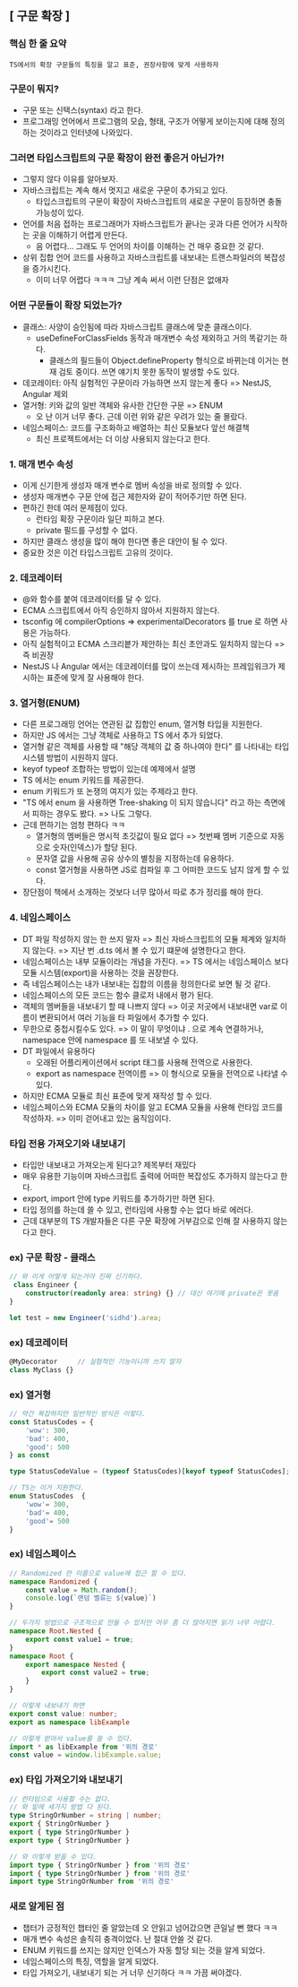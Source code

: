 ## [ 구문 확장 ]

### 핵심 한 줄 요약
    TS에서의 확장 구문들의 특징을 알고 표준, 권장사항에 맞게 사용하자 

### 구문이 뭐지?
- 구문 또는 신택스(syntax) 라고 한다.
- 프로그래밍 언어에서 프로그램의 모습, 형태, 구조가 어떻게 보이는지에 대해 정의하는 것이라고 인터넷에 나와있다.

### 그러면 타입스크립트의 구문 확장이 완전 좋은거 아닌가?!
- 그렇지 않다 이유를 알아보자.
- 자바스크립트는 계속 해서 멋지고 새로운 구문이 추가되고 있다.
  - 타입스크립트의 구문이 확장이 자바스크립트의 새로운 구문이 등장하면 충돌 가능성이 있다. 
- 언어를 처음 접하는 프로그래머가 자바스크립트가 끝나는 곳과 다른 언어가 시작하는 곳을 이해하기 어렵게 만든다.
  - 음 어렵다... 그래도 두 언어의 차이를 이해하는 건 매우 중요한 것 같다.
- 상위 집합 언어 코드를 사용하고 자바스크립트를 내보내는 트랜스파일러의 복잡성을 증가시킨다.
  - 이미 너무 어렵다 ㅋㅋㅋ 그냥 계속 써서 이런 단점은 없애자

### 어떤 구문들이 확장 되었는가?
- 클래스: 사양이 승인됨에 따라 자바스크립트 클래스에 맞춘 클래스이다.
  - useDefineForClassFields 동작과 매개변수 속성 제외하고 거의 똑같기는 하다.
    - 클래스의 필드들이 Object.defineProperty 형식으로 바뀌는데 이거는 현재 검토 중이다. 쓰면 얘기치 못한 동작이 발생할 수도 있다.
- 데코레이터: 아직 실험적인 구문이라 가능하면 쓰지 않는게 좋다 => NestJS, Angular 제외
- 열거형: 키와 값의 일반 객체와 유사한 간단한 구문 => ENUM
  - 오 난 이거 너무 좋다. 근데 이런 위와 같은 우려가 있는 줄 몰랐다.
- 네임스페이스: 코드를 구조화하고 배열하는 최신 모듈보다 앞선 해결책
  - 최신 프로젝트에서는 더 이상 사용되지 않는다고 한다.

### 1. 매개 변수 속성
- 이게 신기한게 생성자 매개 변수로 멤버 속성을 바로 정의할 수 있다.
- 생성자 매개변수 구문 안에 접근 제한자와 같이 적어주기만 하면 된다.
- 편하긴 한데 여러 문제점이 있다.
  - 런타임 확장 구문이라 일단 피하고 본다.
  - private 필드를 구성할 수 없다.
- 하지만 클래스 생성을 많이 해야 한다면 좋은 대안이 될 수 있다.
- 중요한 것은 이건 타입스크립트 고유의 것이다.

### 2. 데코레이터
- @와 함수를 붙여 데코레이터를 달 수 있다.
- ECMA 스크립트에서 아직 승인하지 않아서 지원하지 않는다.
- tsconfig 에 compilerOptions => experimentalDecorators 를 true 로 하면 사용은 가능하다.
- 아직 실험적이고 ECMA 스크리븥가 제안하는 최신 초안과도 일치하지 않는다 => 즉 비권장
- NestJS 나 Angular 에서는 데코레이터를 많이 쓰는데 제시하는 프레임워크가 제시하는 표준에 맞게 잘 사용해야 한다.

### 3. 열거형(ENUM)
- 다른 프로그래밍 언어는 연관된 값 집합인 enum, 열거형 타입을 지원한다.
- 하지만 JS 에서는 그냥 객체로 사용하고 TS 에서 추가 되었다.
- 열거형 같은 객체를 사용할 때 "해당 객체의 값 중 하나여야 한다" 를 나타내는 타입 시스템 방법이 시원하지 않다.
- keyof typeof 조합하는 방법이 있는데 예제에서 설명
- TS 에서는 enum 키워드를 제공한다.
- enum 키워드가 또 논쟁의 여지가 있는 주제라고 한다.
- "TS 에서 enum 을 사용하면 Tree-shaking 이 되지 않습니다" 라고 하는 측면에서 피하는 경우도 봤다. => 나도 그렇다.
- 근데 편하기는 엄청 편하다 ㅋㅋ
  - 열거형의 멤버들은 명시적 초깃값이 필요 없다 => 첫번째 멤버 기준으로 자동으로 숫자(인덱스)가 할당 된다.
  - 문자열 값을 사용해 공유 상수의 별칭을 지정하는데 유용하다.
  - const 열거형을 사용하면 JS로 컴파일 후 그 어떠한 코드도 남지 않게 할 수 있다.
- 장단점이 책에서 소개하는 것보다 너무 많아서 따로 추가 정리를 해야 한다.

### 4. 네임스페이스
- DT 파일 작성하지 않는 한 쓰지 말자 => 최신 자바스크립트의 모듈 체계와 일치하지 않는다. => 지난 번 .d.ts 에서 볼 수 있기 떄문에 설명한다고 한다.
- 네임스페이스는 내부 모듈이라는 개념을 가진다. => TS 에서는 네임스페이스 보다 모듈 시스템(export)을 사용하는 것을 권장한다.
- 즉 네임스페이스는 내가 내보내는 집합의 이름을 정의한다로 보면 될 것 같다.
- 네임스페이스의 모든 코드는 함수 클로저 내에서 평가 된다.
- 객체의 멤버들을 내보내기 할 때 나쁘지 않다 => 이곳 저곳에서 내보내면 var로 이름이 변환되어서 여러 기능을 타 파일에서 추가할 수 있다.
- 무한으로 중첩시킬수도 있다. => 이 말이 무엇이냐 . 으로 계속 연결하거나, namespace 안에 namespace 를 또 내보낼 수 있다. 
- DT 파일에서 유용하다
  - 오래된 어플리케이션에서 script 태그를 사용해 전역으로 사용한다.
  - export as namespace 전역이름 => 이 형식으로 모듈을 전역으로 나타낼 수 있다.
- 하지만 ECMA 모듈로 최신 표준에 맞게 재작성 할 수 있다.
- 네임스페이스와 ECMA 모듈의 차이를 알고 ECMA 모듈을 사용해 런타임 코드를 작성하자. => 이미 걷어내고 있는 움직임이다.

### 타입 전용 가져오기와 내보내기
- 타입만 내보내고 가져오는게 된다고? 제목부터 재밌다
- 매우 유용한 기능이며 자바스크립트 출력에 어떠한 복잡성도 추가하지 않는다고 한다.
- export, import 안에 type 키워드를 추가하기만 하면 된다.
- 타입 정의를 하는데 쓸 수 있고, 런타임에 사용할 수는 없다 바로 에러다.
- 근데 대부분의 TS 개발자들은 다른 구문 확장에 거부감으로 인해 잘 사용하지 않는다고 한다.

### ex) 구문 확장 - 클래스
```typescript
// 와 이게 어떻게 되는거야 진짜 신기하다.
 class Engineer {
    constructor(readonly area: string) {} // 대신 여기에 private은 못옴
}

let test = new Engineer('sidhd').area;
```

### ex) 데코레이터
```typescript
@MyDecorator     // 실험적인 기능이니까 쓰지 말자
class MyClass {}
```
### ex) 열거형
```typescript
// 약간 복잡하지만 일반적인 방식은 이렇다.
const StatusCodes = {
    'wow': 300,
    'bad': 400,
    'good': 500
} as const

type StatusCodeValue = (typeof StatusCodes)[keyof typeof StatusCodes];

// TS는 이거 지원한다.
enum StatusCodes  {
    'wow'= 300,
    'bad'= 400,
    'good'= 500
} 
```

### ex) 네임스페이스
```typescript
// Randomized 란 이름으로 value에 접근 할 수 있다.
namespace Randomized {
    const value = Math.random();
    console.log(`랜덤 벨류는 ${value}`)
}

// 두가지 방법으로 구조적으로 만들 수 있지만 어우 좀 더 많아지면 읽기 너무 어렵다. 
namespace Root.Nested {
    export const value1 = true;
}
namespace Root {
    export namespace Nested {
        export const value2 = true;
    }
}

// 이렇게 내보내기 하면
export const value: number;
export as namespace libExample

// 이렇게 받아서 value를 쓸 수 있다.
import * as libExample from '위의 경로'
const value = window.libExample.value;
```

### ex) 타입 가져오기와 내보내기
```typescript
// 런타임으로 사용할 수는 없다.
// 와 밑에 세가지 방법 다 된다.
type StringOrNumber = string | number;
export { StringOrNumber }
export { type StringOrNumber }
export type { StringOrNumber }

// 와 이렇게 받을 수 있다.
import type { StringOrNumber } from '위의 경로'
import { type StringOrNumber } from '위의 경로'
import type StringOrNumber from '위의 경로'
```

### 새로 알게된 점
- 챕터가 긍정적인 챕터인 줄 알았는데 오 안읽고 넘어갔으면 큰일날 뻔 했다 ㅋㅋ
- 매개 변수 속성은 솔직히 충격이었다. 난 절대 안쓸 것 같다.
- ENUM 키워드를 쓰지는 않지만 인덱스가 자동 할당 되는 것을 알게 되었다.
- 네임스페이스의 특징, 역할을 알게 되었다.
- 타입 가져오기, 내보내기 되는 거 너무 신기하다 ㅋㅋ 가끔 써야겠다.

